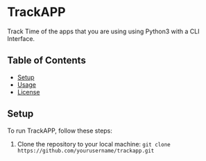 # TrackAPP
Track Time of the apps that you are using using Python3 with a CLI Interface.

## Table of Contents

- [Setup](#setup)
- [Usage](#usage)
- [License](#license)

## Setup

To run TrackAPP, follow these steps:

1. Clone the repository to your local machine:
``git clone https://github.com/yourusername/trackapp.git``

